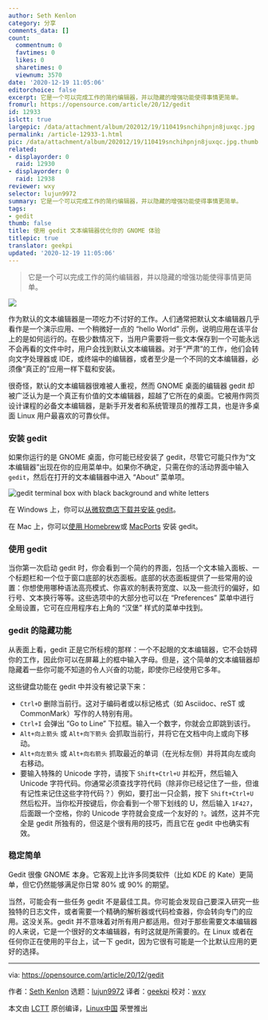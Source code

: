 ```yaml
---
author: Seth Kenlon
category: 分享
comments_data: []
count:
  commentnum: 0
  favtimes: 0
  likes: 0
  sharetimes: 0
  viewnum: 3570
date: '2020-12-19 11:05:06'
editorchoice: false
excerpt: 它是一个可以完成工作的简约编辑器，并以隐藏的增强功能使得事情更简单。
fromurl: https://opensource.com/article/20/12/gedit
id: 12933
islctt: true
largepic: /data/attachment/album/202012/19/110419snchihpnjn8juxqc.jpg
permalink: /article-12933-1.html
pic: /data/attachment/album/202012/19/110419snchihpnjn8juxqc.jpg.thumb.jpg
related:
- displayorder: 0
  raid: 12930
- displayorder: 0
  raid: 12938
reviewer: wxy
selector: lujun9972
summary: 它是一个可以完成工作的简约编辑器，并以隐藏的增强功能使得事情更简单。
tags:
- gedit
thumb: false
title: 使用 gedit 文本编辑器优化你的 GNOME 体验
titlepic: true
translator: geekpi
updated: '2020-12-19 11:05:06'
---
```



> 
> 它是一个可以完成工作的简约编辑器，并以隐藏的增强功能使得事情更简单。
> 
> 
> 


![](/data/attachment/album/202012/19/110419snchihpnjn8juxqc.jpg)


作为默认的文本编辑器是一项吃力不讨好的工作。人们通常把默认文本编辑器几乎看作是一个演示应用、一个稍微好一点的 “hello World” 示例，说明应用在该平台上的是如何运行的。在极少数情况下，当用户需要将一些文本保存到一个可能永远不会再看的文件中时，用户会找到默认文本编辑器。对于“严肃”的工作，他们会转向文字处理器或 IDE，或终端中的编辑器，或者至少是一个不同的文本编辑器，必须像“真正的”应用一样下载和安装。


很奇怪，默认的文本编辑器很难被人重视，然而 GNOME 桌面的编辑器 gedit 却被广泛认为是一个真正有价值的文本编辑器，超越了它所在的桌面。它被用作网页设计课程的必备文本编辑器，是新手开发者和系统管理员的推荐工具，也是许多桌面 Linux 用户最喜欢的可靠伙伴。


### 安装 gedit


如果你运行的是 GNOME 桌面，你可能已经安装了 gedit，尽管它可能只作为“文本编辑器”出现在你的应用菜单中。如果你不确定，只需在你的活动界面中输入 `gedit`，然后在打开的文本编辑器中进入 “About” 菜单项。


![gedit terminal box with black background and white letters](/data/attachment/album/202012/19/110508lb3cum4zhhdcpczd.jpg "gedit terminal box with black background and white letters")


在 Windows 上，你可以[从微软商店下载并安装 gedit](https://www.microsoft.com/en-nz/p/gedit)。


在 Mac 上，你可以[使用 Homebrew](https://opensource.com/article/20/6/homebrew-mac)或 [MacPorts](https://opensource.com/article/20/11/macports) 安装 gedit。


### 使用 gedit


当你第一次启动 gedit 时，你会看到一个简约的界面，包括一个文本输入面板、一个标题栏和一个位于窗口底部的状态面板。底部的状态面板提供了一些常用的设置：你想使用哪种语法高亮模式、你喜欢的制表符宽度、以及一些流行的偏好，如行号、文本换行等等。这些选项中的大部分也可以在 “Preferences” 菜单中进行全局设置，它可在应用程序右上角的 “汉堡” 样式的菜单中找到。


### gedit 的隐藏功能


从表面上看，gedit 正是它所标榜的那样：一个不起眼的文本编辑器，它不会妨碍你的工作，因此你可以在屏幕上的框中输入字母。但是，这个简单的文本编辑器却隐藏着一些你可能不知道的令人兴奋的功能，即使你已经使用它多年。


这些键盘功能在 gedit 中并没有被记录下来：


* `Ctrl+D` 删除当前行。这对于编码者或以标记格式（如 Asciidoc、reST 或 CommonMark）写作的人特别有用。
* `Ctrl+I` 会弹出 “Go to Line” 下拉框。输入一个数字，你就会立即跳到该行。
* `Alt+向上箭头` 或 `Alt+向下箭头` 会抓取当前行，并将它在文档中向上或向下移动。
* `Alt+向左箭头` 或 `Alt+向右箭头` 抓取最近的单词（在光标左侧）并将其向左或向右移动。
* 要输入特殊的 Unicode 字符，请按下 `Shift+Ctrl+U` 并松开，然后输入 Unicode 字符代码。你通常必须查找字符代码（除非你已经记住了一些，但谁有记性来记住这些字符代码？）例如，要打出一只企鹅，按下 `Shift+Ctrl+U` 然后松开。当你松开按键后，你会看到一个带下划线的 U，然后输入 `1F427`，后面跟一个空格，你的 Unicode 字符就会变成一个友好的 `?`。诚然，这并不完全是 gedit 所独有的，但这是个很有用的技巧，而且它在 gedit 中也确实有效。


### 稳定简单


Gedit 很像 GNOME 本身。它客观上比许多同类软件（比如 KDE 的 Kate）更简单，但它仍然能够满足你日常 80% 或 90% 的期望。


当然，可能会有一些任务 gedit 不是最佳工具。你可能会发现自己要深入研究一些独特的日志文件，或者需要一个精确的解析器或代码检查器，你会转向专门的应用。这没关系。gedit 并不意味着对所有用户都适用。但对于那些需要文本编辑器的人来说，它是一个很好的文本编辑器，有时这就是所需要的。在 Linux 或者在任何你正在使用的平台上，试一下 gedit，因为它很有可能是一个比默认应用的更好的选择。




---


via: <https://opensource.com/article/20/12/gedit>


作者：[Seth Kenlon](https://opensource.com/users/seth) 选题：[lujun9972](https://github.com/lujun9972) 译者：[geekpi](https://github.com/geekpi) 校对：[wxy](https://github.com/wxy)


本文由 [LCTT](https://github.com/LCTT/TranslateProject) 原创编译，[Linux中国](https://linux.cn/) 荣誉推出
